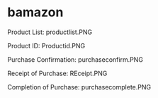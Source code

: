 # bamazon
Product List: productlist.PNG

Product ID: Productid.PNG

Purchase Confirmation: purchaseconfirm.PNG

Receipt of Purchase: REceipt.PNG

Completion of Purchase: purchasecomplete.PNG

